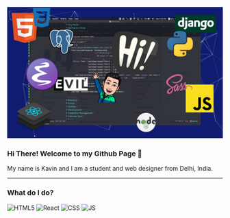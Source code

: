 <img alt="Banner" src="images/Banner.png" />

### Hi There! Welcome to my Github Page :wave:


My name is Kavin and I am a student and web designer from Delhi, India.

---

### What do I do?

<img alt="HTML5" src="https://img.shields.io/badge/HTML-E34F26?logo=html5&logoColor=white&style=for-the-badge"/>
<img alt="React" src="https://img.shields.io/badge/React-61DAFB?logo=react&logoColor=white&style=for-the-badge"/>
<img alt="CSS" src="https://img.shields.io/badge/CSS-1572B5?logo=css3&logoColor=white&style=for-the-badge"/>
<img alt="JS" src="https://img.shields.io/badge/Javascript-F7DF1E?logo=javascript&logoColor=black&style=for-the-badge"/>
